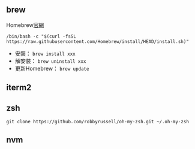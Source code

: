 ## brew
Homebrew[官網](https://brew.sh/)
```
/bin/bash -c "$(curl -fsSL https://raw.githubusercontent.com/Homebrew/install/HEAD/install.sh)"
```

- 安裝： `brew install xxx`
- 解安裝： `brew uninstall xxx`
- 更新Homebrew： `brew update`

## iterm2

## zsh
```
git clone https://github.com/robbyrussell/oh-my-zsh.git ~/.oh-my-zsh
```
## nvm